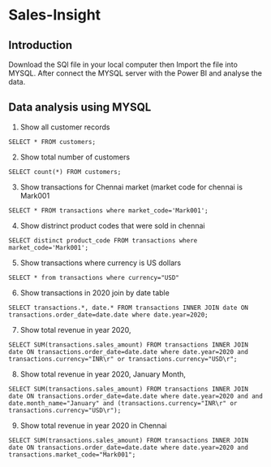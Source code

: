# Sales-Insight

## Introduction

Download the SQl file in your local computer then Import the file into MYSQL. After connect the MYSQL server with the Power BI and analyse the data.

## Data analysis using MYSQL

1. Show all customer records
```
SELECT * FROM customers;
```
2. Show total number of customers
```
SELECT count(*) FROM customers;
```
3. Show transactions for Chennai market (market code for chennai is Mark001
```
SELECT * FROM transactions where market_code='Mark001';
```
4. Show distrinct product codes that were sold in chennai
```
SELECT distinct product_code FROM transactions where market_code='Mark001';
```
5. Show transactions where currency is US dollars
```
SELECT * from transactions where currency="USD"
```
6. Show transactions in 2020 join by date table
```
SELECT transactions.*, date.* FROM transactions INNER JOIN date ON transactions.order_date=date.date where date.year=2020;
```
7. Show total revenue in year 2020,
```
SELECT SUM(transactions.sales_amount) FROM transactions INNER JOIN date ON transactions.order_date=date.date where date.year=2020 and transactions.currency="INR\r" or transactions.currency="USD\r";
```
8. Show total revenue in year 2020, January Month,
```
SELECT SUM(transactions.sales_amount) FROM transactions INNER JOIN date ON transactions.order_date=date.date where date.year=2020 and and date.month_name="January" and (transactions.currency="INR\r" or transactions.currency="USD\r");
```
9. Show total revenue in year 2020 in Chennai
```
SELECT SUM(transactions.sales_amount) FROM transactions INNER JOIN date ON transactions.order_date=date.date where date.year=2020 and transactions.market_code="Mark001";
```
